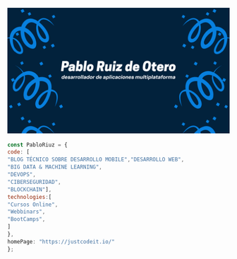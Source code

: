 ![This is me](https://github.com/PabloRuizdeOtero/PabloRuizdeOtero/blob/main/logoGit.png)
```javascript
const PabloRiuz = {
code: [
"BLOG TÉCNICO SOBRE DESARROLLO MOBILE","DESARROLLO WEB",
"BIG DATA & MACHINE LEARNING",
"DEVOPS",
"CIBERSEGURIDAD",
"BLOCKCHAIN"],
technologies:[
"Cursos Online",
"Webbinars",
"BootCamps",
]
},
homePage: "https://justcodeit.io/"
};
